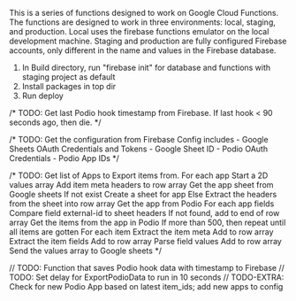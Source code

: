 This is a series of functions designed to work on Google Cloud Functions. The functions are designed to work in three environments: local, staging, and production. Local uses the firebase functions emulator on the local development machine. Staging and production are fully configured Firebase accounts, only different in the name and values in the Firebase database. 



1. In Build directory, run "firebase init" for database and functions with staging project as default
2. Install packages in top dir
3. Run deploy


/* TODO: 
  Get last Podio hook timestamp from Firebase.
  If last hook < 90 seconds ago, then die.
  */

/* TODO: Get the configuration from Firebase
  Config includes
    - Google Sheets OAuth Credentials and Tokens
    - Google Sheet ID
    - Podio OAuth Credentials
    - Podio App IDs
    */

/* TODO:
  Get list of Apps to Export items from.
  For each app 
    Start a 2D values array
        Add item meta headers to row array
    Get the app sheet from Google sheets
      If not exist
        Create a sheet for app
      Else
        Extract the headers from the sheet into row array
    Get the app from Podio
      For each app fields  
        Compare field external-id to sheet headers
        If not found, add to end of row array
    Get the items from the app in Podio
      If more than 500, then repeat until all items are gotten
      For each item
        Extract the item meta
          Add to row array
        Extract the item fields 
          Add to row array
        Parse field values
          Add to row array
    Send the values array to Google sheets 
    */

// TODO: Function that saves Podio hook data with timestamp to Firebase
// TODO: Set delay for ExportPodioData to run in 10 seconds
// TODO-EXTRA: Check for new Podio App based on latest item_ids; add new apps to config
